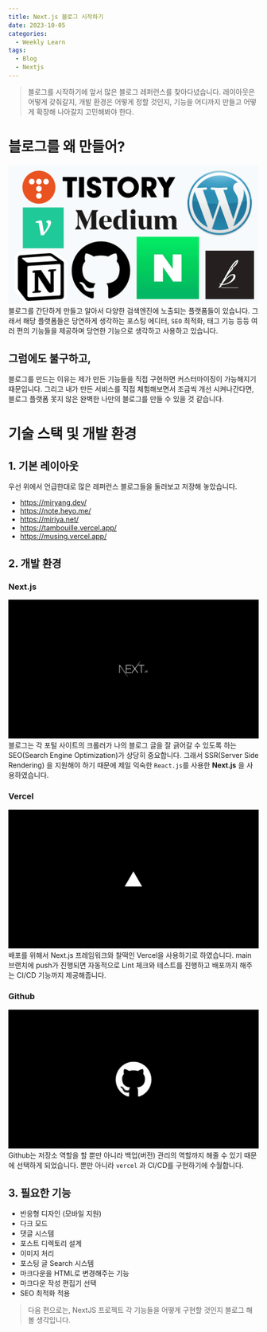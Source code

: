 ```yaml
---
title: Next.js 블로그 시작하기
date: 2023-10-05
categories:
  - Weekly Learn
tags:
  - Blog
  - Nextjs
---
```


> 블로그를 시작하기에 앞서 많은 블로그 레퍼런스를 찾아다녔습니다. 레이아웃은 어떻게 갖춰갈지, 개발 환경은 어떻게 정할 것인지, 기능을 어디까지 만들고 어떻게 확장해 나아갈지 고민해봐야 한다.

# 블로그를 왜 만들어?

![](images/Pasted%20image%2020231005200755.png)블로그를 간단하게 만들고 알아서 다양한 검색엔진에 노출되는 플랫폼들이 있습니다. 그래서 해당 플랫폼들은 당연하게 생각하는 포스팅 에디터, `SEO` 최적화, 태그 기능 등등 여러 편의 기능들을 제공하며 당연한 기능으로 생각하고 사용하고 있습니다.

## 그럼에도 불구하고,

블로그를 만드는 이유는 제가 만든 기능들을 직접 구현하면 커스터마이징이 가능해지기 때문입니다. 그리고 내가 만든 서비스를 직접 체험해보면서 조금씩 개선 시켜나간다면, 블로그 플랫폼 못지 않은 완벽한 나만의 블로그를 만들 수 있을 것 같습니다.

# 기술 스택 및 개발 환경

## 1. 기본 레이아웃

우선 위에서 언급한대로 많은 레퍼런스 블로그들을 둘러보고 저장해 놓았습니다.

- https://miryang.dev/
- https://note.heyo.me/
- https://miriya.net/
- https://tambouille.vercel.app/
- https://musing.vercel.app/

## 2. 개발 환경

### Next.js

![](images/Pasted%20image%2020231005192708.png) 블로그는 각 포털 사이트의 크롤러가 나의 블로그 글을 잘 긁어갈 수 있도록 하는 SEO(Search Engine Optimization)가 상당히 중요합니다. 그래서 SSR(Server Side Rendering) 을 지원해야 하기 때문에 제일 익숙한 `React.js`를 사용한 **Next.js** 을 사용하였습니다.

### Vercel

![](images/Pasted%20image%2020231005192643.png) 배포를 위해서 Next.js 프레임워크와 찰떡인 Vercel을 사용하기로 하였습니다. main 브랜치에 push가 진행되면 자동적으로 Lint 체크와 테스트를 진행하고 배포까지 해주는 CI/CD 기능까지 제공해줍니다.

### Github

![](images/Pasted%20image%2020231005192747.png) Github는 저장소 역할을 할 뿐만 아니라 백업(버전) 관리의 역할까지 해줄 수 있기 때문에 선택하게 되었습니다. 뿐만 아니라 `vercel` 과 CI/CD를 구현하기에 수월합니다.

## 3. 필요한 기능

- 반응형 디자인 (모바일 지원)
- 다크 모드
- 댓글 시스템
- 포스트 디렉토리 설계
- 이미지 처리
- 포스팅 글 Search 시스템
- 마크다운을 HTML로 변경해주는 기능
- 마크다운 작성 편집기 선택
- SEO 최적화 적용

> 다음 편으로는, NextJS 프로젝트 각 기능들을 어떻게 구현할 것인지 블로그 해볼 생각입니다.
